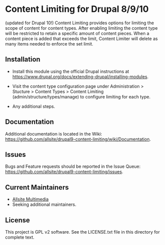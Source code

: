 Content Limiting for Drupal 8/9/10
======================

(updated for Drupal 10!)
Content Limiting provides options for limiting the scope of content for content types. 
After enabling limiting the content type will be restricted to retain a specific amount 
of content pieces. When a content piece is added that exceeds the limit, Content Limiter 
will delete as many items needed to enforce the set limit.

Installation
------------

- Install this module using the official Drupal instructions at
  https://www.drupal.org/docs/extending-drupal/installing-modules.
  
- Visit the content type configuration page under Administration > Stucture > Content Types >
  Content Limiting (admin/structure/types/manage) to configure limiting for each type.

- Any additional steps.

Documentation
-------------

Additional documentation is located in the Wiki:
https://github.com/allsite/drupal9-content-limiting/wiki/Documentation.

Issues
------

Bugs and Feature requests should be reported in the Issue Queue:
https://github.com/allsite/drupal9-content-limiting/issues.

Current Maintainers
-------------------

- [Allsite Multimedia](https://github.com/allsite)
- Seeking additional maintainers.

License
-------

This project is GPL v2 software. 
See the LICENSE.txt file in this directory for complete text.
